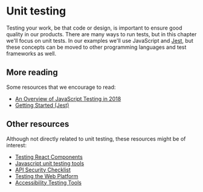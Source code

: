 # Unit testing

Testing your work, be that code or design, is important to ensure good quality in our products. There are many ways to run tests, but in this chapter we'll focus on unit tests. In our examples we'll use JavaScript and [Jest](https://facebook.github.io/jest/), but these concepts can be moved to other programming languages and test frameworks as well.

## More reading

Some resources that we encourage to read:

* [An Overview of JavaScript Testing in 2018](https://medium.com/welldone-software/an-overview-of-javascript-testing-in-2018-f68950900bc3)
* [Getting Started (Jest)](https://facebook.github.io/jest/docs/en/getting-started.html)

## Other resources

Although not directly related to unit testing, these resources might be of interest:

* [Testing React Components](https://medium.com/@skidding/testing-react-components-30516bc6a1b3)
* [Javascript unit testing tools](https://mo.github.io/2017/06/05/javascript-unit-testing.html)
* [API Security Checklist](https://github.com/shieldfy/API-Security-Checklist)
* [Testing the Web Platform](https://24ways.org/2017/testing-the-web-platform/)
* [Accessibility Testing Tools](https://css-tricks.com/accessibility-testing-tools/)